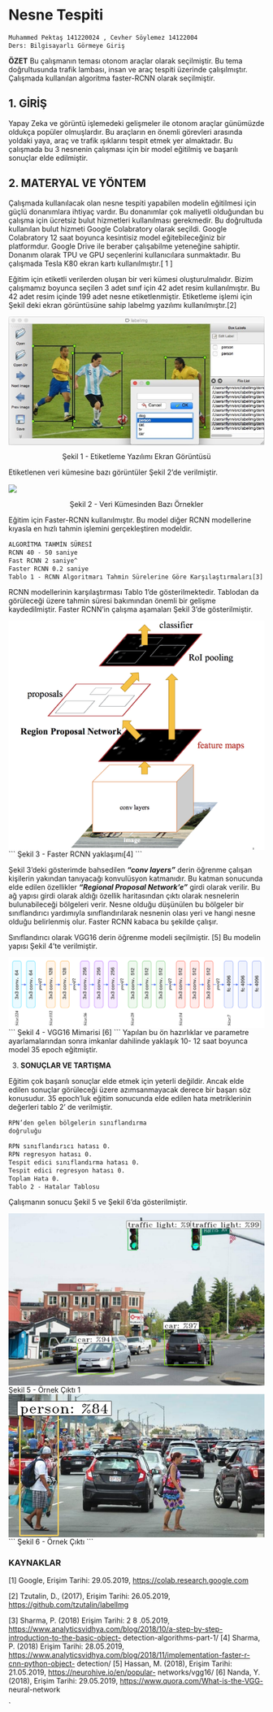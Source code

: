 # Nesne Tespiti
```
Muhammed Pektaş 141220024 , Cevher Söylemez 14122004
Ders: Bilgisayarlı Görmeye Giriş
```
**ÖZET**
Bu çalışmanın teması otonom araçlar olarak seçilmiştir. Bu tema doğrultusunda trafik lambası, insan ve araç
tespiti üzerinde çalışılmıştır. Çalışmada kullanılan algoritma faster-RCNN olarak seçilmiştir.

## 1. GİRİŞ

Yapay Zeka ve görüntü işlemedeki gelişmeler ile otonom araçlar günümüzde oldukça
popüler olmuşlardır. Bu araçların en önemli görevleri arasında yoldaki yaya, araç ve trafik
ışıklarını tespit etmek yer almaktadır. Bu çalışmada bu 3 nesnenin çalışması için bir model
eğitilmiş ve başarılı sonuçlar elde edilmiştir.

## 2. MATERYAL VE YÖNTEM

Çalışmada kullanılacak olan nesne tespiti yapabilen modelin eğitilmesi için güçlü
donanımlara ihtiyaç vardır. Bu donanımlar çok maliyetli olduğundan bu çalışma için ücretsiz bulut
hizmetleri kullanılması gerekmedir. Bu doğrultuda kullanılan bulut hizmeti Google Colabratory
olarak seçildi. Google Colabratory 12 saat boyunca kesintisiz model eğitebileceğiniz bir
platformdur. Google Drive ile beraber çalışabilme yeteneğine sahiptir. Donanım olarak TPU ve
GPU seçenlerini kullanıcılara sunmaktadır. Bu çalışmada Tesla K80 ekran kartı kullanılmıştır.[ 1 ]

Eğitim için etiketli verilerden oluşan bir veri kümesi oluşturulmalıdır. Bizim çalışmamız
boyunca seçilen 3 adet sınıf için 42 adet resim kullanılmıştır. Bu 42 adet resim içinde 199 adet
nesne etiketlenmiştir. Etiketleme işlemi için Şekil deki ekran görüntüsüne sahip labelmg yazılımı
kullanılmıştır.[2]

<img align="center" src="./resources/labelimg.jpg" />

<p align="center">Şekil 1 - Etiketleme Yazılımı Ekran Görüntüsü</p>

Etiketlenen veri kümesine bazı görüntüler Şekil 2’de verilmiştir.

<img align="center" src="./resources/examples.png" />

<p align="center">Şekil 2 - Veri Kümesinden Bazı Örnekler</p>

Eğitim için Faster-RCNN kullanılmıştır. Bu model diğer RCNN modellerine kıyasla en
hızlı tahmin işlemini gerçekleştiren modeldir.

```
ALGORİTMA TAHMİN SÜRESİ
RCNN 40 - 50 saniye
Fast RCNN 2 saniye^
Faster RCNN 0.2 saniye
Tablo 1 - RCNN Algoritmarı Tahmin Sürelerine Göre Karşılaştırmaları[3]
```
RCNN modellerinin karşılaştırması Tablo 1’de gösterilmektedir. Tablodan da görüleceği
üzere tahmin süresi bakımından önemli bir gelişme kaydedilmiştir. Faster RCNN’in çalışma
aşamaları Şekil 3’de gösterilmiştir.


<img align="center" src="./resources/faster_rcnn.png" />
```
Şekil 3 - Faster RCNN yaklaşımı[4]
```

Şekil 3’deki gösterimde bahsedilen **_“conv layers”_** derin öğrenme çalışan kişilerin
yakından tanıyacağı konvulüsyon katmanıdır. Bu katman sonucunda elde edilen özellikler
**_“Regional Proposal Network’e”_** girdi olarak verilir. Bu ağ yapısı girdi olarak aldığı özellik
haritasından çıktı olarak nesnelerin bulunabileceği bölgeleri verir. Nesne olduğu düşünülen bu
bölgeler bir sınıflandırıcı yardımıyla sınıflandırılarak nesnenin olası yeri ve hangi nesne olduğu
belirlenmiş olur. Faster RCNN kabaca bu şekilde çalışır.

Sınıflandırıcı olarak VGG16 derin öğrenme modeli seçilmiştir. [5] Bu modelin yapısı
Şekil 4’te verilmiştir.


<img align="center" src="./resources/vgg_16.png" />
```
Şekil 4 - VGG16 Mimarisi [6]
```
Yapılan bu ön hazırlıklar ve parametre ayarlamalarından sonra imkanlar dahilinde yaklaşık 10-
12 saat boyunca model 35 epoch eğitmiştir.

3. **SONUÇLAR VE TARTIŞMA**

Eğitim çok başarılı sonuçlar elde etmek için yeterli değildir. Ancak elde edilen sonuçlar görüleceği
üzere azımsanmayacak derece bir başarı söz konusudur. 35 epoch’luk eğitim sonucunda elde
edilen hata metriklerinin değerleri tablo 2’ de verilmiştir.

```
RPN’den gelen bölgelerin sınıflandırma
doğruluğu
```

```
RPN sınıflandırıcı hatası 0.
RPN regresyon hatası 0.
Tespit edici sınıflandırma hatası 0.
Tespit edici regresyon hatası 0.
Toplam Hata 0.
Tablo 2 - Hatalar Tablosu
```
Çalışmanın sonucu Şekil 5 ve Şekil 6’da gösterilmiştir.

<img align="center" src="./resources/output1.png" />
Şekil 5 - Örnek Çıktı 1


<img align="center" src="./resources/output2.png" />
```
Şekil 6 - Örnek Çıktı
```

### KAYNAKLAR

[1] Google, Erişim Tarihi: 29.05.2019, https://colab.research.google.com

[2] Tzutalin, D., (2017), Erişim Tarihi: 26.05.2019, https://github.com/tzutalin/labelImg

[3] Sharma, P. (2018) Erişim Tarihi: 2 8 .05.2019,
https://www.analyticsvidhya.com/blog/2018/10/a-step-by-step-introduction-to-the-basic-object-
detection-algorithms-part-1/
[4] Sharma, P. (2018) Erişim Tarihi: 28.05.2019,
https://www.analyticsvidhya.com/blog/2018/11/implementation-faster-r-cnn-python-object-
detection/
[5] Hassan, M. (2018), Erişim Tarihi: 21.05.2019, https://neurohive.io/en/popular-
networks/vgg16/
[6] Nanda, Y. (2018), Erişim Tarihi: 29.05.2019, https://www.quora.com/What-is-the-VGG-
neural-network


`
